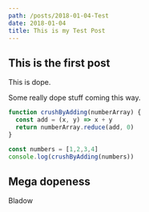 ```yaml
---
path: /posts/2018-01-04-Test
date: 2018-01-04
title: This is my Test Post
---
```


## This is the first post

This is dope.

Some really dope stuff coming this way.

```js
function crushByAdding(numberArray) {
  const add = (x, y) => x + y
  return numberArray.reduce(add, 0)
}

const numbers = [1,2,3,4]
console.log(crushByAdding(numbers))
```

## Mega dopeness

Bladow
